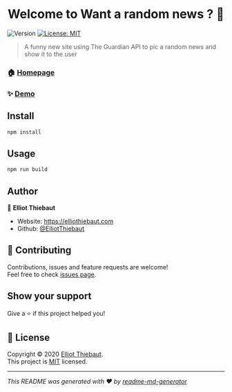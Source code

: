 <h1 align="center">Welcome to Want a random news ? 👋</h1>
<p>
  <img alt="Version" src="https://img.shields.io/badge/version-1.0.0-blue.svg?cacheSeconds=2592000" />
  <a href="https://github.com/ElliotThiebaut/random-news/blob/master/LICENSE" target="_blank">
    <img alt="License: MIT" src="https://img.shields.io/badge/License-MIT-yellow.svg" />
  </a>
</p>

> A funny new site using The Guardian API to pic a random news and show it to the user

### 🏠 [Homepage](https://elliotthiebaut.github.io/random-news/)

### ✨ [Demo](https://elliotthiebaut.github.io/random-news/)

## Install

```sh
npm install
```

## Usage

```sh
npm run build
```

## Author

👤 **Elliot Thiebaut**

* Website: https://elliothiebaut.com
* Github: [@ElliotThiebaut](https://github.com/ElliotThiebaut)

## 🤝 Contributing

Contributions, issues and feature requests are welcome!<br />Feel free to check [issues page](https://github.com/ElliotThiebaut/random-news/issues). 

## Show your support

Give a ⭐️ if this project helped you!

## 📝 License

Copyright © 2020 [Elliot Thiebaut](https://github.com/ElliotThiebaut).<br />
This project is [MIT](https://github.com/ElliotThiebaut/random-news/blob/master/LICENSE) licensed.

***
_This README was generated with ❤️ by [readme-md-generator](https://github.com/kefranabg/readme-md-generator)_